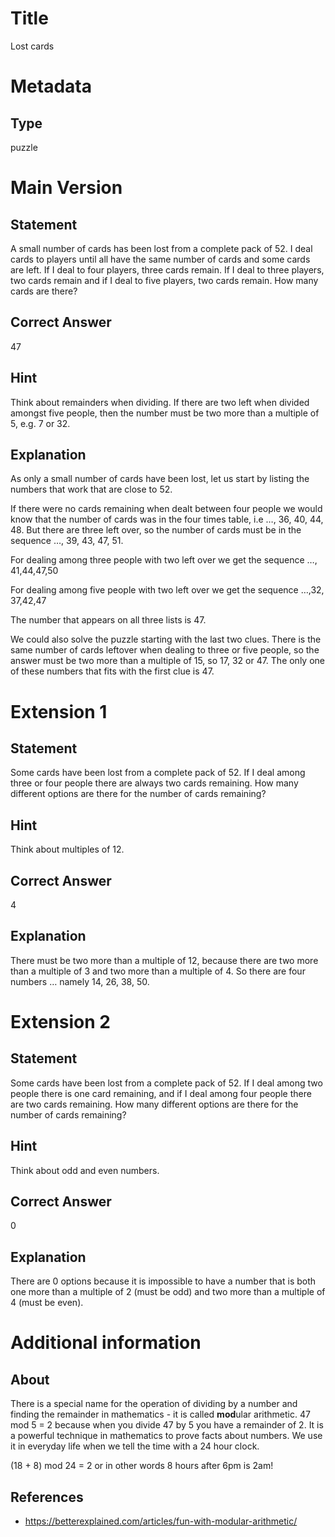# Title

Lost cards

# Metadata

## Type

puzzle

# Main Version

## Statement

A small number of cards has been lost from a complete pack of 52. I deal cards to players until all have the same number of cards and some cards are left. If I deal to four players, three cards remain. If I deal to three players, two cards remain and if I deal to five players, two cards remain. How many cards are there?

## Correct Answer

47

## Hint

Think about remainders when dividing. If there are two left when divided amongst five people, then the number must be two more than a multiple of 5, e.g. 7 or 32.

## Explanation

As only a small number of cards have been lost, let us start by listing the numbers that work that are close to 52.

If there were no cards remaining when dealt between four people we would know that the number of cards was in the four times table, i.e …, 36, 40, 44, 48. But there are three left over, so the number of cards must be in the sequence …, 39, 43, 47, 51.

For dealing among three people with two left over we get the sequence …, 41,44,47,50

For dealing among five people with two left over we get the sequence …,32, 37,42,47

The number that appears on all three lists is 47.

We could also solve the puzzle starting with the last two clues. There is the same number of cards leftover when dealing to three or five people, so the answer must be two more than a multiple of 15, so 17, 32 or 47. The only one of these numbers that fits with the first clue is 47.

# Extension 1

## Statement

Some cards have been lost from a complete pack of 52. If I deal among three or four people there are always two cards remaining. How many different options are there for the number of cards remaining?

## Hint

Think about multiples of 12.

## Correct Answer

4

## Explanation

There must be two more than a multiple of 12, because there are two more than a multiple of 3 and two more than a multiple of 4. So there are four numbers … namely 14, 26, 38, 50.

# Extension 2 

## Statement

Some cards have been lost from a complete pack of 52. If I deal among two people there is one card remaining, and if I deal among four people there are two cards remaining. How many different options are there for the number of cards remaining?

## Hint

Think about odd and even numbers.

## Correct Answer

0

## Explanation

There are 0 options because it is impossible to have a number that is both one more than a multiple of 2 (must be odd) and two more than a multiple of 4 (must be even).

# Additional information

## About

There is a special name for the operation of dividing by a number and finding the remainder in mathematics - it is called **mod**ular arithmetic. 47 mod 5 = 2 because when you divide 47 by 5 you have a remainder of 2. It is a powerful technique in mathematics to prove facts about numbers. We use it in everyday life when we tell the time with a 24 hour clock. 

(18 + 8) mod 24 = 2 or in other words 8 hours after 6pm is 2am! 

## References

* https://betterexplained.com/articles/fun-with-modular-arithmetic/

